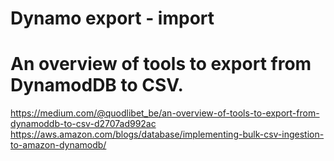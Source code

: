 # Dynamo export - import

# An overview of tools to export from DynamodDB to CSV.
https://medium.com/@quodlibet_be/an-overview-of-tools-to-export-from-dynamoddb-to-csv-d2707ad992ac
https://aws.amazon.com/blogs/database/implementing-bulk-csv-ingestion-to-amazon-dynamodb/